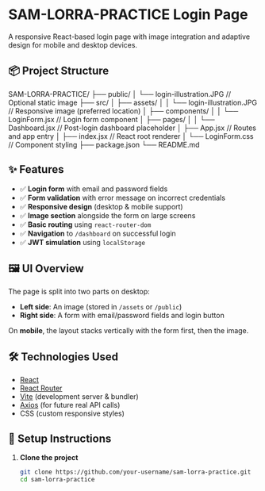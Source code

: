 # SAM-LORRA-PRACTICE Login Page

A responsive React-based login page with image integration and adaptive design for mobile and desktop devices.

## 📦 Project Structure

SAM-LORRA-PRACTICE/
├── public/
│ └── login-illustration.JPG // Optional static image
├── src/
│ ├── assets/
│ │ └── login-illustration.JPG // Responsive image (preferred location)
│ ├── components/
│ │ └── LoginForm.jsx // Login form component
│ ├── pages/
│ │ └── Dashboard.jsx // Post-login dashboard placeholder
│ ├── App.jsx // Routes and app entry
│ ├── index.jsx // React root renderer
│ └── LoginForm.css // Component styling
├── package.json
└── README.md

## ✨ Features

- ✅ **Login form** with email and password fields
- ✅ **Form validation** with error message on incorrect credentials
- ✅ **Responsive design** (desktop & mobile support)
- ✅ **Image section** alongside the form on large screens
- ✅ **Basic routing** using `react-router-dom`
- ✅ **Navigation** to `/dashboard` on successful login
- ✅ **JWT simulation** using `localStorage`

## 🖼️ UI Overview

The page is split into two parts on desktop:
- **Left side**: An image (stored in `/assets` or `/public`)
- **Right side**: A form with email/password fields and login button

On **mobile**, the layout stacks vertically with the form first, then the image.

## 🛠️ Technologies Used

- [React](https://reactjs.org/)
- [React Router](https://reactrouter.com/)
- [Vite](https://vitejs.dev/) (development server & bundler)
- [Axios](https://axios-http.com/) (for future real API calls)
- CSS (custom responsive styles)

## 🚀 Setup Instructions

1. **Clone the project**  
   ```bash
   git clone https://github.com/your-username/sam-lorra-practice.git
   cd sam-lorra-practice
